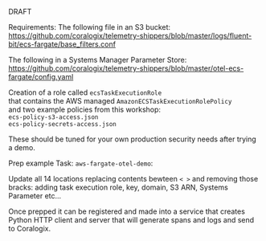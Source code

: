 DRAFT

Requirements:
The following file in an S3 bucket:  
https://github.com/coralogix/telemetry-shippers/blob/master/logs/fluent-bit/ecs-fargate/base_filters.conf  
  
The following in a Systems Manager Parameter Store:  
https://github.com/coralogix/telemetry-shippers/blob/master/otel-ecs-fargate/config.yaml  

Creation of a role called `ecsTaskExecutionRole`  
that contains the AWS managed `AmazonECSTaskExecutionRolePolicy`  
and two example policies from this workshop:  
`ecs-policy-s3-access.json`  
`ecs-policy-secrets-access.json`  

These should be tuned for your own production security needs after trying a demo.  

Prep example Task: `aws-fargate-otel-demo`:  

Update all 14 locations replacing contents bewteen `< >` and removing those bracks: adding task execution role, key, domain, S3 ARN, Systems Parameter etc...  

Once prepped it can be registered and made into a service that creates Python HTTP client and server that will generate spans and logs and send to Coralogix.  
